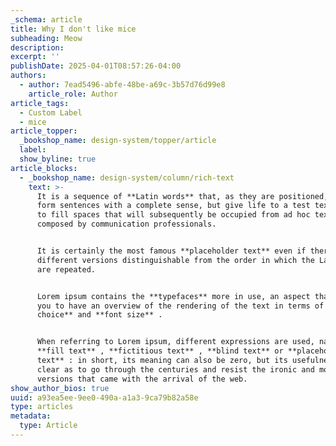 ```yaml
---
_schema: article
title: Why I don't like mice
subheading: Meow
description:
excerpt: ''
publishDate: 2025-04-01T08:57:26-04:00
authors:
  - author: 7ead5496-abfe-48be-a69c-3b57d76d99e8
    article_role: Author
article_tags:
  - Custom Label
  - mice
article_topper:
  _bookshop_name: design-system/topper/article
  label:
  show_byline: true
article_blocks:
  - _bookshop_name: design-system/column/rich-text
    text: >-
      It is a sequence of **Latin words** that, as they are positioned, do not
      form sentences with a complete sense, but give life to a test text useful
      to fill spaces that will subsequently be occupied from ad hoc texts
      composed by communication professionals.


      It is certainly the most famous **placeholder text** even if there are
      different versions distinguishable from the order in which the Latin words
      are repeated.


      Lorem ipsum contains the **typefaces** more in use, an aspect that allows
      you to have an overview of the rendering of the text in terms of **font
      choice** and **font size** .


      When referring to Lorem ipsum, different expressions are used, namely
      **fill text** , **fictitious text** , **blind text** or **placeholder
      text** : in short, its meaning can also be zero, but its usefulness is so
      clear as to go through the centuries and resist the ironic and modern
      versions that came with the arrival of the web.
show_author_bios: true
uuid: a93ea5ee-9ee0-490a-a1a3-9ca79b82a58e
type: articles
metadata:
  type: Article
---
```

